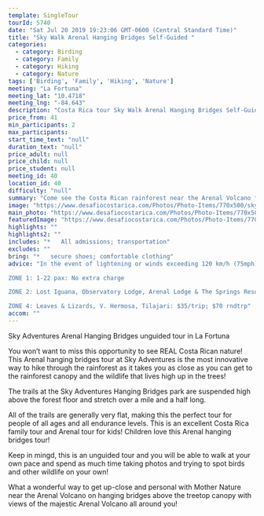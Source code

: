 ```yaml
---
template: SingleTour
tourId: 5740
date: "Sat Jul 20 2019 19:23:06 GMT-0600 (Central Standard Time)"
title: "Sky Walk Arenal Hanging Bridges Self-Guided "
categories: 
  - category: Birding
  - category: Family
  - category: Hiking
  - category: Nature
tags: ['Birding', 'Family', 'Hiking', 'Nature']
meeting: "La Fortuna"
meeting_lat: "10.4718"
meeting_lng: "-84.643"
description: "Costa Rica tour Sky Walk Arenal Hanging Bridges Self-Guided , id 5740"
price_from: 41
min_participants: 2
max_participants: 
start_time_text: "null"
duration_text: "null"
price_adult: null
price_child: null
price_student: null
meeting_id: 40
location_id: 40
difficulty: "null"
summary: "Come see the Costa Rican rainforest near the Arenal Volcano from new heights – literally! See breathtaking views of the rainforest and see lots of exotic wildlife and plants, from all the way up in the rain forest canopy! This Arenal hanging bridges tour is the most innovative way to hike through the rainforest as it takes you as close as you can get to the rainforest canopy and the wildlife that lives there. This is the perfect tour for nature lovers, birdwat..."
image: "https://www.desafiocostarica.com/Photos/Photo-Items/770x500/sky-adventures-hanging-bridges---unguided---arenal-1405958099.jpg"
main_photo: "https://www.desafiocostarica.com/Photos/Photo-Items/770x500/sky-adventures-hanging-bridges---unguided---arenal-1405958099.jpg"
featuredImage: "https://www.desafiocostarica.com/Photos/Photo-Items/770x500/sky-adventures-hanging-bridges---unguided---arenal-1405958099.jpg"
highlights: ""
highlights2: ""
includes: "*   All admissions; transportation"
excludes: ""
bring: "*   secure shoes; comfortable clothing"
advice: "In the event of lightening or winds exceeding 120 km/h (75mph), Sky Trek will cancel its tours for safety reasons. Not recommended for pregnancy, persons with heart and bone disease, and any other physical suffering. You can only use equipment provided by the company.NOTE: We have an extra transport charge for hotels outside of our normal pick-up

ZONE 1: 1-22 pax: No extra charge

ZONE 2: Lost Iguana, Observatory Lodge, Arenal Lodge & The Springs Resort: $20 per trip or $40 roundtrip. ZONE 3: Rancho Margot, Linda Vista, Arenal Vista: $25; $50 rndtrp

ZONE 4: Leaves & Lizards, V. Hermosa, Tilajari: $35/trip; $70 rndtrp"
accom: ""
---
```

Sky Adventures Arenal Hanging Bridges unguided tour in La Fortuna

You won’t want to miss this opportunity to see REAL Costa Rican nature! This Arenal hanging bridges tour at Sky Adventures is the most innovative way to hike through the rainforest as it takes you as close as you can get to the rainforest canopy and the wildlife that lives high up in the trees!

The trails at the Sky Adventures Hanging Bridges park are suspended high above the forest floor and stretch over a mile and a half long.

All of the trails are generally very flat, making this the perfect tour for people of all ages and all endurance levels. This is an excellent Costa Rica family tour and Arenal tour for kids! Children love this Arenal hanging bridges tour!

Keep in mingd, this is an unguided tour and you will be able to walk at your own pace and spend as much time taking photos and trying to spot birds and other wildlife on your own!

What a wonderful way to get up-close and personal with Mother Nature near the Arenal Volcano on hanging bridges above the treetop canopy with views of the majestic Arenal Volcano all around you!